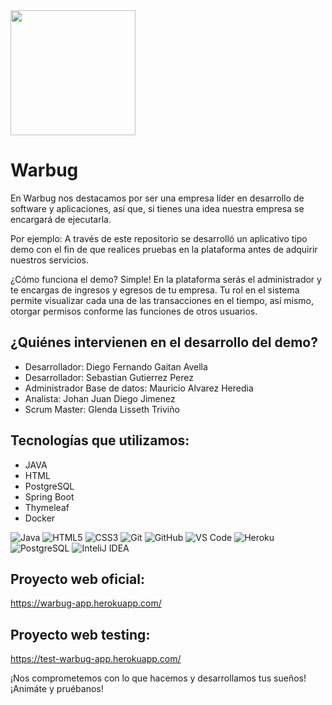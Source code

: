 
<img  src="https://avatars.githubusercontent.com/u/111031191?s=200&v=4" width="200" height="200"> 

# Warbug

En Warbug nos destacamos por ser una empresa líder en desarrollo de software y aplicaciones, así que, si tienes una idea nuestra empresa se encargará de ejecutarla.

Por ejemplo: A través de este repositorio se desarrolló un aplicativo tipo demo con el fin de que realices pruebas en la plataforma antes de adquirir nuestros servicios.

¿Cómo funciona el demo? Simple! En la plataforma serás el administrador y te encargas de ingresos y egresos de tu empresa. Tu rol en el sistema permite visualizar cada una de las transacciones en el tiempo, así mismo, otorgar permisos conforme las funciones de otros usuarios.

## ¿Quiénes intervienen en el desarrollo del demo?

- Desarrollador: Diego Fernando Gaitan Avella
- Desarrollador: Sebastian Gutierrez Perez
- Administrador Base de datos: Mauricio Alvarez Heredia
- Analista: Johan Juan Diego Jimenez
- Scrum Master: Glenda Lisseth Triviño

## Tecnologías que utilizamos:

- JAVA
- HTML
- PostgreSQL
- Spring Boot
- Thymeleaf
- Docker

![Java](http://img.shields.io/badge/-Java-5B4638?style=flat-square&logo=java&logoColor=ffffff)
![HTML5](https://img.shields.io/badge/-HTML5-%23E44D27?style=flat-square&logo=html5&logoColor=ffffff)
![CSS3](https://img.shields.io/badge/-CSS3-%231572B6?style=flat-square&logo=css3)
![Git](https://img.shields.io/badge/-Git-%23F05032?style=flat-square&logo=git&logoColor=%23ffffff)
![GitHub](https://img.shields.io/badge/-GitHub-181717?style=flat-square&logo=github)
![VS Code](http://img.shields.io/badge/-VS%20Code-007ACC?style=flat-square&logo=visual-studio-code&logoColor=ffffff)
![Heroku](https://img.shields.io/badge/Heroku-430098?style=flat-square&logo=heroku&logoColorr=ffffff)
![PostgreSQL](https://img.shields.io/badge/PostgreSQL-316192?style=flat-square&logo=postgresql&logoColor=white)
![InteliJ IDEA](https://img.shields.io/badge/IntelliJ_IDEA-000000.svg?style=flat-square&logo=intellij-idea&logoColor=white)


## Proyecto web oficial:

https://warbug-app.herokuapp.com/

## Proyecto web testing:
https://test-warbug-app.herokuapp.com/

¡Nos comprometemos con lo que hacemos y desarrollamos tus sueños! ¡Animáte y pruébanos!
